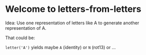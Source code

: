 # Welcome to letters-from-letters

Idea: Use one representation of letters like A to generate another representation of A.

That could be: 

`letter('A')` yields maybe `A` (identity) or `N` (rot13) or ...


